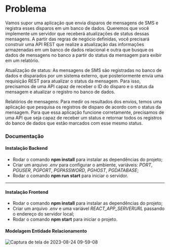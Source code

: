 <h1>Problema</h1>

<p>Vamos supor uma aplicação que envia disparos de mensagens de SMS e registra esses disparos em um banco de dados. Queremos que você implemente um servidor que receberá atualizações de status dessas mensagens. A partir das regras de negócio definidas, você precisará construir uma API REST que realize a atualização das informações armazenadas em um banco de dados relacional e outra que busque os dados de mensagens no banco a partir do status da mensagem para exibir em um relatório.</p>

<p>Atualização de status: As mensagens de SMS são registradas no banco de dados e disparados por um sistema externo, que posteriormente envia uma requisição REST para atualizar o status da mensagem. Para isso, precisamos de uma API capaz de receber o ID do disparo e o status da mensagem e atualizar o registro no banco de dados.</p>

<p>Relatórios de mensagens: Para medir os resultados dos envios, temos uma aplicação que pesquisa os registros de disparo de acordo com o status da mensagem. Para que essa aplicação funcione corretamente, precisamos de uma API que seja capaz de receber um status e retornar todos os registros do banco de dados que estão marcados com esse mesmo status.</p>

<h3>Documentação</h3>

<h4>Instalação Backend</h4>
    
<ul>
    <li>Rodar o comando <strong>npm install</strong> para instalar as dependências do projeto;</li>
    <li>Criar um arquivo <i>.env</i> para configurar o ambiente, variáveis: <i>PORT</i>, <i>PGUSER</i>, <i>PGPORT</i>, <i>PGPASSWORD</i>, <i>PGHOST</i>, <i>PGDATABASE</i>;</li>
    <li>Rodar o comando <strong>npm run start</strong> para iniciar o servidor.</li> 
</ul>

<hr />

<h4>Instalação Frontend</h4>
    
<ul>
    <li>Rodar o comando <strong>npm install</strong> para instalar as dependências do projeto;</li>
    <li>Criar um arquivo <i>.env</i> e uma variável <i>REACT_APP_SERVERURL</i> passando o endereço do servidor local;</li>
    <li>Rodar o comando <strong>npm start</strong> para iniciar o projeto.</li>
</ul>

<h4>Modelagem Entidade Relacionamento</h4>

![Captura de tela de 2023-08-24 09-59-08](https://github.com/rodrigorunner/sms-message/assets/55710562/aad5501d-2055-40d7-abe1-075594bb1e34)



